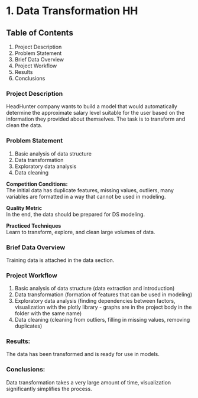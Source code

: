# 1. Data Transformation HH

## Table of Contents  
1. Project Description 
2. Problem Statement
3. Brief Data Overview
4. Project Workflow 
5. Results  
6. Conclusions

### Project Description    
HeadHunter company wants to build a model that would automatically determine the approximate salary level suitable for the user based on the information they provided about themselves. The task is to transform and clean the data.

### Problem Statement    
1. Basic analysis of data structure
2. Data transformation
3. Exploratory data analysis
4. Data cleaning

**Competition Conditions:**  
The initial data has duplicate features, missing values, outliers, many variables are formatted in a way that cannot be used in modeling.

**Quality Metric**     
In the end, the data should be prepared for DS modeling.

**Practiced Techniques**     
Learn to transform, explore, and clean large volumes of data.

### Brief Data Overview
Training data is attached in the data section.

### Project Workflow  
1. Basic analysis of data structure (data extraction and introduction)
2. Data transformation (formation of features that can be used in modeling)
3. Exploratory data analysis (finding dependencies between factors, visualization with the plotly library - graphs are in the project body in the folder with the same name)
4. Data cleaning (cleaning from outliers, filling in missing values, removing duplicates)

### Results:  
The data has been transformed and is ready for use in models.

### Conclusions:  
Data transformation takes a very large amount of time, visualization significantly simplifies the process.